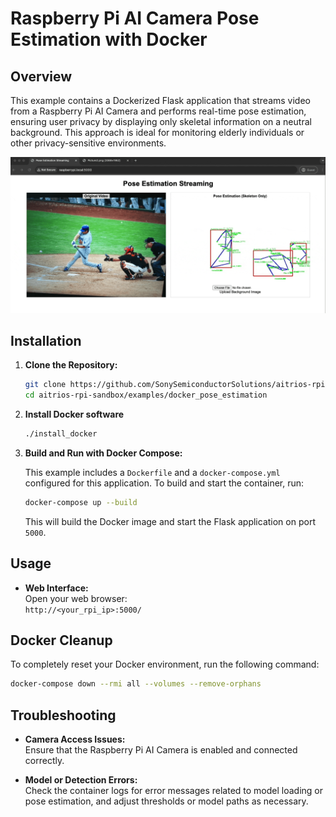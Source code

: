 # Raspberry Pi AI Camera Pose Estimation with Docker

## Overview
This example contains a Dockerized Flask application that streams video from a Raspberry Pi AI Camera and performs real-time pose estimation, ensuring user privacy by displaying only skeletal information on a neutral background. 
This approach is ideal for monitoring elderly individuals or other privacy-sensitive environments.

![GIF](pose_estimation_demo.gif)

## Installation

1. **Clone the Repository:**

   ```bash
   git clone https://github.com/SonySemiconductorSolutions/aitrios-rpi-sandbox.git
   cd aitrios-rpi-sandbox/examples/docker_pose_estimation
   ```

2. **Install Docker software**

   ```bash
   ./install_docker
   ```

3. **Build and Run with Docker Compose:**

   This example includes a `Dockerfile` and a `docker-compose.yml` configured for this application. To build and start the container, run:

   ```bash
   docker-compose up --build
   ```

   This will build the Docker image and start the Flask application on port `5000`.

## Usage

- **Web Interface:**  
  Open your web browser:  
  `http://<your_rpi_ip>:5000/`

## Docker Cleanup

To completely reset your Docker environment, run the following command:

```bash
docker-compose down --rmi all --volumes --remove-orphans
```

## Troubleshooting

- **Camera Access Issues:**  
  Ensure that the Raspberry Pi AI Camera is enabled and connected correctly.

- **Model or Detection Errors:**  
  Check the container logs for error messages related to model loading or pose estimation, and adjust thresholds or model paths as necessary.

